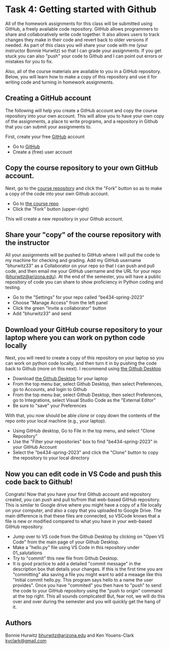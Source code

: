# Task 4: Getting started with Github

All of the homework assignments for this class will be submitted using GitHub, a freely available code repository. GitHub allows programmers to share and collaboratively write code together. It also allows users to track changes they make in their code and revert back to older versions if needed. As part of this class you will share your code with me (your instructor Bonnie Hurwitz) so that I can grade your assignments. If you get stuck you can also "push" your code to Github and I can point out errors or mistakes for you to fix.

Also, all of the course materials are available to you in a GitHub repository. Below, you will learn how to make a copy of this repository and use it for writing code and turning in homework assignments. 

## Creating a GitHub account

The following will help you create a GitHub account and copy the course repository into your own account.
This will allow you to have your own copy of the assignments, a place to write programs, and a repository in Github that you can submit your assignments to.  

First, create your free [GitHub](http://github.com) account 

* Go to [GitHub](http://github.com)
* Create a (free) user account

## Copy the course repository to your own GitHub account.

Next, go to the [course repository](https://github.com/bhurwitz33/be434-spring-2023) and click the "Fork" button so as to make a copy of the code into your own Github account. 

* Go to [the course repo](https://github.com/bhurwitz33/be434-spring-2023)
* Click the "Fork" button (upper-right)

This will create a new repository in your Github account. 

## Share your "copy" of the course repository with the instructor

All your assignments will be pushed to GitHub where I will pull the code to my machine for checking and grading. Add my GitHub username "bhurwitz33" as a Collaborator on your repo so that I can push and pull code, and then email me your GitHub username and the URL for your repo (bhurwitz@arizona.edu). At the end of the semester, you will have a public repository of code you can share to show proficiency in Python coding and testing. 

* Go to the "Settings" for your repo called "be434-spring-2023"
* Choose "Manage Access" from the left panel
* Click the green "Invite a collaborator" button
* Add "bhurwitz33" and send

## Download your GitHub course repository to your laptop where you can work on python code locally

Next, you will need to create a copy of this repository on your laptop so you can work on python code locally, and then turn it in by pushing the code back to Github (more on this next). I recommend using [the Github Desktop](https://desktop.github.com/)

* Download [the Github Desktop](https://desktop.github.com/) for your laptop
* From the top menu bar, select Github Desktop, then select Preferences, go to Accounts, and login to Github
* From the top menu bar, select Github Desktop, then select Preferences, go to Integrations, select Visual Studio Code as the "External Editor"
* Be sure to "save" your Preferences

With that, you now should be able _clone_ or copy down the contents of the repo onto your local machine (e.g., your laptop). 

* Using GitHub desktop, Go to File in the top menu, and select "Clone Repository"
* Use the "Filter your repositories" box to find "be434-spring-2023" in your GitHub Account
* Select the "be434-spring-2023" and click the "Clone" button to copy the repository to your local directory

## Now you can edit code in VS Code and push this code back to Github!

Congrats! Now that you have your first Github account and repository created, you can push and pull to/from that web-based GitHub repository. This is similar to Google drive where you might have a copy of a file locally on your computer, and also a copy that you uploaded to Google Drive. The main difference is that these files are connected, so VSCode knows that a file is new or modified compared to what you have in your web-based GitHub repository. 

* Jump over to VS code from the Github Desktop by clicking on "Open VS Code" from the main page of your Github Desktop.
* Make a "hello.py" file using VS Code in this repository under 01_salutations
* Try to "commit" this new file from Github Desktop. 
* It is good practice to add a detailed "commit message" in the description box that details your changes. If this is the first time you are "committing" aka saving a file you might want to add a meaage like this "Initial commit hello.py. This program says hello to a name the user provides". Once you have "commited" you then have to "push" to send the code to your GitHub repository using the "push to origin" command at the top right. This all sounds complicated! But, fear not, we will do this over and over during the semester and you will quickly get the hang of it.

## Authors

Bonnie Hurwitz <bhurwitz@arizona.edu> and Ken Youens-Clark <kyclark@gmail.com>

